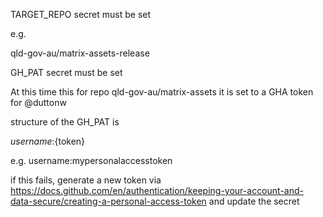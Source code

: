 
TARGET_REPO secret must be set

e.g.

qld-gov-au/matrix-assets-release

GH_PAT secret must be set

At this time this for repo qld-gov-au/matrix-assets it is set to a GHA token for @duttonw

structure of the GH_PAT is

${username}:${token} 

e.g. username:mypersonalaccesstoken

if this fails, generate a new token via 
https://docs.github.com/en/authentication/keeping-your-account-and-data-secure/creating-a-personal-access-token
and update the secret